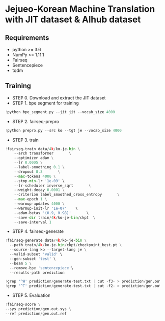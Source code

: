 # Jejueo-Korean Machine Translation with JIT dataset & AIhub dataset
## Requirements
- python >= 3.6
- NumPy >= 1.11.1
- Fairseq
- Sentencepiece
- tqdm

## Training
- STEP 0. Download and extract the JIT dataset
- STEP 1. bpe segment for training
```python
!python bpe_segment.py --jit jit --vocab_size 4000 
```
- STEP 2. fairseq-prepro
```python
!python prepro.py --src ko --tgt je --vocab_size 4000  
```
- STEP 3. train
```python
!fairseq-train data/4k/ko-je-bin \
    --arch transformer       \
    --optimizer adam \
    --lr 0.0005 \
    --label-smoothing 0.1 \
    --dropout 0.3       \
    --max-tokens 4000 \
    --stop-min-lr '1e-09' \
    --lr-scheduler inverse_sqrt       \
    --weight-decay 0.0001 \
    --criterion label_smoothed_cross_entropy       \
    --max-epoch 1 \
    --warmup-updates 4000 \
    --warmup-init-lr '1e-07'    \
    --adam-betas '(0.9, 0.98)'       \
    --save-dir train/4k/ko-je-bin/ckpt  \
    --save-interval 1
```

- STEP 4. fairseq-generate
```python
!fairseq-generate data/4k/ko-je-bin \
  --path train/4k/ko-je-bin/ckpt/checkpoint_best.pt \
  --source-lang ko --target-lang je \
  --valid-subset 'valid' \
  --gen-subset 'test' \
  --beam 5 \
  --remove-bpe 'sentencepiece'\
  --results-path prediction
```
```python  
!grep '^H' prediction/generate-test.txt | cut -f3- > prediction/gen.out.sys # 예측된 문장 (H)
!grep '^T' prediction/generate-test.txt | cut -f2- > prediction/gen.out.ref # 타겟(정답) 문장 (T)
```
- STEP 5. Evaluation
```python
!fairseq-score \
--sys prediction/gen.out.sys \
--ref prediction/gen.out.ref
```
